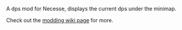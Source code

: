A dps mod for Necesse, displays the current dps under the minimap.

Check out the [modding wiki page](https://necessewiki.com/Modding) for more.
